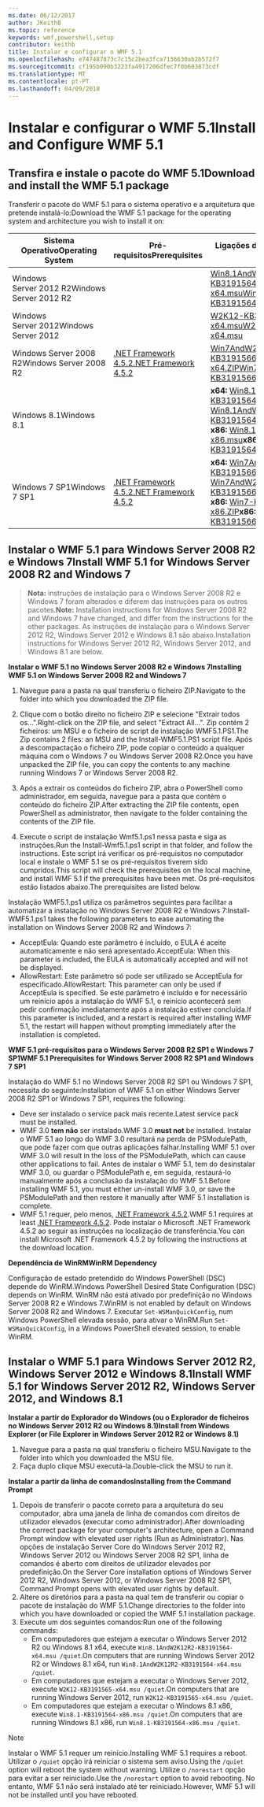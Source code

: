 ```yaml
---
ms.date: 06/12/2017
author: JKeithB
ms.topic: reference
keywords: wmf,powershell,setup
contributor: keithb
title: Instalar e configurar o WMF 5.1
ms.openlocfilehash: e747487873c7c15c2bea3fca7136630ab2b572f7
ms.sourcegitcommit: cf195b090b3223fa4917206dfec7f0b603873cdf
ms.translationtype: MT
ms.contentlocale: pt-PT
ms.lasthandoff: 04/09/2018
---
```

# <a name="install-and-configure-wmf-51"></a><span data-ttu-id="741ac-103">Instalar e configurar o WMF 5.1</span><span class="sxs-lookup"><span data-stu-id="741ac-103">Install and Configure WMF 5.1</span></span> #


## <a name="download-and-install-the-wmf-51-package"></a><span data-ttu-id="741ac-104">Transfira e instale o pacote do WMF 5.1</span><span class="sxs-lookup"><span data-stu-id="741ac-104">Download and install the WMF 5.1 package</span></span>

<span data-ttu-id="741ac-105">Transferir o pacote do WMF 5.1 para o sistema operativo e a arquitetura que pretende instalá-lo:</span><span class="sxs-lookup"><span data-stu-id="741ac-105">Download the WMF 5.1 package for the operating system and architecture you wish to install it on:</span></span>

| <span data-ttu-id="741ac-106">Sistema Operativo</span><span class="sxs-lookup"><span data-stu-id="741ac-106">Operating System</span></span>       | <span data-ttu-id="741ac-107">Pré-requisitos</span><span class="sxs-lookup"><span data-stu-id="741ac-107">Prerequisites</span></span>           | <span data-ttu-id="741ac-108">Ligações de pacote</span><span class="sxs-lookup"><span data-stu-id="741ac-108">Package Links</span></span>                          |
|------------------------|-------------------------|----------------------------------------|
| <span data-ttu-id="741ac-109">Windows Server 2012 R2</span><span class="sxs-lookup"><span data-stu-id="741ac-109">Windows Server 2012 R2</span></span> |                         | <span data-ttu-id="741ac-110">[Win8.1AndW2K12R2-KB3191564-x64.msu][]</span><span class="sxs-lookup"><span data-stu-id="741ac-110">[Win8.1AndW2K12R2-KB3191564-x64.msu][]</span></span> |
| <span data-ttu-id="741ac-111">Windows Server 2012</span><span class="sxs-lookup"><span data-stu-id="741ac-111">Windows Server 2012</span></span>    |                         | <span data-ttu-id="741ac-112">[W2K12-KB3191565-x64.msu][]</span><span class="sxs-lookup"><span data-stu-id="741ac-112">[W2K12-KB3191565-x64.msu][]</span></span>            |
| <span data-ttu-id="741ac-113">Windows Server 2008 R2</span><span class="sxs-lookup"><span data-stu-id="741ac-113">Windows Server 2008 R2</span></span> | <span data-ttu-id="741ac-114">[.NET Framework 4.5.2][]</span><span class="sxs-lookup"><span data-stu-id="741ac-114">[.NET Framework 4.5.2][]</span></span>| <span data-ttu-id="741ac-115">[Win7AndW2K8R2-KB3191566-x64.ZIP][]</span><span class="sxs-lookup"><span data-stu-id="741ac-115">[Win7AndW2K8R2-KB3191566-x64.ZIP][]</span></span>    |
| <span data-ttu-id="741ac-116">Windows 8.1</span><span class="sxs-lookup"><span data-stu-id="741ac-116">Windows 8.1</span></span>            |                         | <span data-ttu-id="741ac-117">**x64:** [Win8.1AndW2K12R2-KB3191564-x64.msu][]</span><span class="sxs-lookup"><span data-stu-id="741ac-117">**x64:** [Win8.1AndW2K12R2-KB3191564-x64.msu][]</span></span></br><span data-ttu-id="741ac-118">**x86:** [Win8.1-KB3191564-x86.msu][]</span><span class="sxs-lookup"><span data-stu-id="741ac-118">**x86:** [Win8.1-KB3191564-x86.msu][]</span></span> |
| <span data-ttu-id="741ac-119">Windows 7 SP1</span><span class="sxs-lookup"><span data-stu-id="741ac-119">Windows 7 SP1</span></span>          | <span data-ttu-id="741ac-120">[.NET Framework 4.5.2][]</span><span class="sxs-lookup"><span data-stu-id="741ac-120">[.NET Framework 4.5.2][]</span></span>| <span data-ttu-id="741ac-121">**x64:** [Win7AndW2K8R2-KB3191566-x64.ZIP][]</span><span class="sxs-lookup"><span data-stu-id="741ac-121">**x64:** [Win7AndW2K8R2-KB3191566-x64.ZIP][]</span></span></br><span data-ttu-id="741ac-122">**x86:** [Win7-KB3191566-x86.ZIP][]</span><span class="sxs-lookup"><span data-stu-id="741ac-122">**x86:** [Win7-KB3191566-x86.ZIP][]</span></span> |

[.NET Framework 4.5.2]: https://www.microsoft.com/download/details.aspx?id=42642
[W2K12-KB3191565-x64.msu]: https://go.microsoft.com/fwlink/?linkid=839513
[Win7-KB3191566-x86.ZIP]: https://go.microsoft.com/fwlink/?linkid=839522
[Win7AndW2K8R2-KB3191566-x64.ZIP]: https://go.microsoft.com/fwlink/?linkid=839523
[Win8.1-KB3191564-x86.msu]: https://go.microsoft.com/fwlink/?linkid=839521
[Win8.1AndW2K12R2-KB3191564-x64.msu]: https://go.microsoft.com/fwlink/?linkid=839516

## <a name="install-wmf-51-for-windows-server-2008-r2-and-windows-7"></a><span data-ttu-id="741ac-129">Instalar o WMF 5.1 para Windows Server 2008 R2 e Windows 7</span><span class="sxs-lookup"><span data-stu-id="741ac-129">Install WMF 5.1 for Windows Server 2008 R2 and Windows 7</span></span>

> <span data-ttu-id="741ac-130">**Nota:** instruções de instalação para o Windows Server 2008 R2 e Windows 7 foram alterados e diferem das instruções para os outros pacotes.</span><span class="sxs-lookup"><span data-stu-id="741ac-130">**Note:** Installation instructions for Windows Server 2008 R2 and Windows 7 have changed, and differ from the instructions for the other packages.</span></span> <span data-ttu-id="741ac-131">As instruções de instalação para o Windows Server 2012 R2, Windows Server 2012 e Windows 8.1 são abaixo.</span><span class="sxs-lookup"><span data-stu-id="741ac-131">Installation instructions for Windows Server 2012 R2, Windows Server 2012, and Windows 8.1 are below.</span></span>

<span data-ttu-id="741ac-132">**Instalar o WMF 5.1 no Windows Server 2008 R2 e Windows 7**</span><span class="sxs-lookup"><span data-stu-id="741ac-132">**Installing WMF 5.1 on Windows Server 2008 R2 and Windows 7**</span></span>

1. <span data-ttu-id="741ac-133">Navegue para a pasta na qual transferiu o ficheiro ZIP.</span><span class="sxs-lookup"><span data-stu-id="741ac-133">Navigate to the folder into which you downloaded the ZIP file.</span></span>

2. <span data-ttu-id="741ac-134">Clique com o botão direito no ficheiro ZIP e selecione "Extrair todos os...".</span><span class="sxs-lookup"><span data-stu-id="741ac-134">Right-click on the ZIP file, and select "Extract All...".</span></span> <span data-ttu-id="741ac-135">Zip contém 2 ficheiros: um MSU e o ficheiro de script de instalação WMF5.1.PS1.</span><span class="sxs-lookup"><span data-stu-id="741ac-135">The Zip contains 2 files: an MSU and the Install-WMF5.1.PS1 script file.</span></span>
<span data-ttu-id="741ac-136">Após a descompactação o ficheiro ZIP, pode copiar o conteúdo a qualquer máquina com o Windows 7 ou Windows Server 2008 R2.</span><span class="sxs-lookup"><span data-stu-id="741ac-136">Once you have unpacked the ZIP file, you can copy the contents to any machine running Windows 7 or Windows Server 2008 R2.</span></span>

3. <span data-ttu-id="741ac-137">Após a extrair os conteúdos do ficheiro ZIP, abra o PowerShell como administrador, em seguida, navegue para a pasta que contém o conteúdo do ficheiro ZIP.</span><span class="sxs-lookup"><span data-stu-id="741ac-137">After extracting the ZIP file contents, open PowerShell as administrator, then navigate to the folder containing the contents of the ZIP file.</span></span>

4. <span data-ttu-id="741ac-138">Execute o script de instalação Wmf5.1.ps1 nessa pasta e siga as instruções.</span><span class="sxs-lookup"><span data-stu-id="741ac-138">Run the Install-Wmf5.1.ps1 script in that folder, and follow the instructions.</span></span> <span data-ttu-id="741ac-139">Este script irá verificar os pré-requisitos no computador local e instale o WMF 5.1 se os pré-requisitos tiverem sido cumpridos.</span><span class="sxs-lookup"><span data-stu-id="741ac-139">This script will check the prerequisites on the local machine, and install WMF 5.1 if the prerequisites have been met.</span></span> <span data-ttu-id="741ac-140">Os pré-requisitos estão listados abaixo.</span><span class="sxs-lookup"><span data-stu-id="741ac-140">The prerequisites are listed below.</span></span>

<span data-ttu-id="741ac-141">Instalação WMF5.1.ps1 utiliza os parâmetros seguintes para facilitar a automatizar a instalação no Windows Server 2008 R2 e Windows 7:</span><span class="sxs-lookup"><span data-stu-id="741ac-141">Install-WMF5.1.ps1 takes the following parameters to ease automating the installation on Windows Server 2008 R2 and Windows 7:</span></span>

- <span data-ttu-id="741ac-142">AcceptEula: Quando este parâmetro é incluído, o EULA é aceite automaticamente e não será apresentado.</span><span class="sxs-lookup"><span data-stu-id="741ac-142">AcceptEula: When this parameter is included, the EULA is automatically accepted and will not be displayed.</span></span>
- <span data-ttu-id="741ac-143">AllowRestart: Este parâmetro só pode ser utilizado se AcceptEula for especificado.</span><span class="sxs-lookup"><span data-stu-id="741ac-143">AllowRestart: This parameter can only be used if AcceptEula is specified.</span></span> <span data-ttu-id="741ac-144">Se este parâmetro é incluído e for necessário um reinício após a instalação do WMF 5.1, o reinício acontecerá sem pedir confirmação imediatamente após a instalação estiver concluída.</span><span class="sxs-lookup"><span data-stu-id="741ac-144">If this parameter is included, and a restart is required after installing WMF 5.1, the restart will happen without prompting immediately after the installation is completed.</span></span>

<span data-ttu-id="741ac-145">**WMF 5.1 pré-requisitos para o Windows Server 2008 R2 SP1 e Windows 7 SP1**</span><span class="sxs-lookup"><span data-stu-id="741ac-145">**WMF 5.1 Prerequisites for Windows Server 2008 R2 SP1 and Windows 7 SP1**</span></span>

<span data-ttu-id="741ac-146">Instalação do WMF 5.1 no Windows Server 2008 R2 SP1 ou Windows 7 SP1, necessita do seguinte:</span><span class="sxs-lookup"><span data-stu-id="741ac-146">Installation of WMF 5.1 on either Windows Server 2008 R2 SP1 or Windows 7 SP1, requires the following:</span></span>
- <span data-ttu-id="741ac-147">Deve ser instalado o service pack mais recente.</span><span class="sxs-lookup"><span data-stu-id="741ac-147">Latest service pack must be installed.</span></span>
- <span data-ttu-id="741ac-148">WMF 3.0 **tem não** ser instalado.</span><span class="sxs-lookup"><span data-stu-id="741ac-148">WMF 3.0 **must not** be installed.</span></span> <span data-ttu-id="741ac-149">Instalar o WMF 5.1 ao longo do WMF 3.0 resultará na perda de PSModulePath, que pode fazer com que outras aplicações falhar.</span><span class="sxs-lookup"><span data-stu-id="741ac-149">Installing WMF 5.1 over WMF 3.0 will result in the loss of the PSModulePath, which can cause other applications to fail.</span></span> <span data-ttu-id="741ac-150">Antes de instalar o WMF 5.1, tem do desinstalar WMF 3.0, ou guardar o PSModulePath e, em seguida, restaurá-lo manualmente após a conclusão da instalação do WMF 5.1.</span><span class="sxs-lookup"><span data-stu-id="741ac-150">Before installing WMF 5.1, you must either un-install WMF 3.0, or save the PSModulePath and then restore it manually after WMF 5.1 installation is complete.</span></span>
- <span data-ttu-id="741ac-151">WMF 5.1 requer, pelo menos, [.NET Framework 4.5.2](https://www.microsoft.com/en-ca/download/details.aspx?id=42642).</span><span class="sxs-lookup"><span data-stu-id="741ac-151">WMF 5.1 requires at least [.NET Framework 4.5.2](https://www.microsoft.com/en-ca/download/details.aspx?id=42642).</span></span>
<span data-ttu-id="741ac-152">Pode instalar o Microsoft .NET Framework 4.5.2 ao seguir as instruções na localização de transferência.</span><span class="sxs-lookup"><span data-stu-id="741ac-152">You can install Microsoft .NET Framework 4.5.2 by following the instructions at the download location.</span></span>

<span data-ttu-id="741ac-153">**Dependência de WinRM**</span><span class="sxs-lookup"><span data-stu-id="741ac-153">**WinRM Dependency**</span></span>

<span data-ttu-id="741ac-154">Configuração de estado pretendido do Windows PowerShell (DSC) depende do WinRM.</span><span class="sxs-lookup"><span data-stu-id="741ac-154">Windows PowerShell Desired State Configuration (DSC) depends on WinRM.</span></span>
<span data-ttu-id="741ac-155">WinRM não está ativado por predefinição no Windows Server 2008 R2 e Windows 7.</span><span class="sxs-lookup"><span data-stu-id="741ac-155">WinRM is not enabled by default on Windows Server 2008 R2 and Windows 7.</span></span>
<span data-ttu-id="741ac-156">Executar `Set-WSManQuickConfig`, num Windows PowerShell elevada sessão, para ativar o WinRM.</span><span class="sxs-lookup"><span data-stu-id="741ac-156">Run `Set-WSManQuickConfig`, in a Windows PowerShell elevated session, to enable WinRM.</span></span>


## <a name="install-wmf-51-for-windows-server-2012-r2-windows-server-2012-and-windows-81"></a><span data-ttu-id="741ac-157">Instalar o WMF 5.1 para Windows Server 2012 R2, Windows Server 2012 e Windows 8.1</span><span class="sxs-lookup"><span data-stu-id="741ac-157">Install WMF 5.1 for Windows Server 2012 R2, Windows Server 2012, and Windows 8.1</span></span>
<span data-ttu-id="741ac-158">**Instalar a partir do Explorador do Windows (ou o Explorador de ficheiros no Windows Server 2012 R2 ou Windows 8.1)**</span><span class="sxs-lookup"><span data-stu-id="741ac-158">**Install from Windows Explorer (or File Explorer in Windows Server 2012 R2 or Windows 8.1)**</span></span>

1. <span data-ttu-id="741ac-159">Navegue para a pasta na qual transferiu o ficheiro MSU.</span><span class="sxs-lookup"><span data-stu-id="741ac-159">Navigate to the folder into which you downloaded the MSU file.</span></span>
2. <span data-ttu-id="741ac-160">Faça duplo clique MSU executá-la.</span><span class="sxs-lookup"><span data-stu-id="741ac-160">Double-click the MSU to run it.</span></span>

<span data-ttu-id="741ac-161">**Instalar a partir da linha de comandos**</span><span class="sxs-lookup"><span data-stu-id="741ac-161">**Installing from the Command Prompt**</span></span>

1. <span data-ttu-id="741ac-162">Depois de transferir o pacote correto para a arquitetura do seu computador, abra uma janela de linha de comandos com direitos de utilizador elevados (executar como administrador).</span><span class="sxs-lookup"><span data-stu-id="741ac-162">After downloading the correct package for your computer's architecture, open a Command Prompt window with elevated user rights (Run as Administrator).</span></span> <span data-ttu-id="741ac-163">Nas opções de instalação Server Core do Windows Server 2012 R2, Windows Server 2012 ou Windows Server 2008 R2 SP1, linha de comandos é aberto com direitos de utilizador elevados por predefinição.</span><span class="sxs-lookup"><span data-stu-id="741ac-163">On the Server Core installation options of Windows Server 2012 R2, Windows Server 2012, or Windows Server 2008 R2 SP1, Command Prompt opens with elevated user rights by default.</span></span>
2. <span data-ttu-id="741ac-164">Altere os diretórios para a pasta na qual tem de transferir ou copiar o pacote de instalação do WMF 5.1.</span><span class="sxs-lookup"><span data-stu-id="741ac-164">Change directories to the folder into which you have downloaded or copied the WMF 5.1 installation package.</span></span>
3. <span data-ttu-id="741ac-165">Execute um dos seguintes comandos:</span><span class="sxs-lookup"><span data-stu-id="741ac-165">Run one of the following commands:</span></span>
   - <span data-ttu-id="741ac-166">Em computadores que estejam a executar o Windows Server 2012 R2 ou Windows 8.1 x64, execute `Win8.1AndW2K12R2-KB3191564-x64.msu /quiet`.</span><span class="sxs-lookup"><span data-stu-id="741ac-166">On computers that are running Windows Server 2012 R2 or Windows 8.1 x64, run `Win8.1AndW2K12R2-KB3191564-x64.msu /quiet`.</span></span>
   - <span data-ttu-id="741ac-167">Em computadores que estejam a executar o Windows Server 2012, execute `W2K12-KB3191565-x64.msu /quiet`.</span><span class="sxs-lookup"><span data-stu-id="741ac-167">On computers that are running Windows Server 2012, run `W2K12-KB3191565-x64.msu /quiet`.</span></span>
   - <span data-ttu-id="741ac-168">Em computadores que estejam a executar o Windows 8.1 x86, execute `Win8.1-KB3191564-x86.msu /quiet`.</span><span class="sxs-lookup"><span data-stu-id="741ac-168">On computers that are running Windows 8.1 x86, run `Win8.1-KB3191564-x86.msu /quiet`.</span></span>

> [!NOTE]
> <span data-ttu-id="741ac-169">Instalar o WMF 5.1 requer um reinício.</span><span class="sxs-lookup"><span data-stu-id="741ac-169">Installing WMF 5.1 requires a reboot.</span></span> <span data-ttu-id="741ac-170">Utilizar o `/quiet` opção irá reiniciar o sistema sem aviso.</span><span class="sxs-lookup"><span data-stu-id="741ac-170">Using the `/quiet` option will reboot the system without warning.</span></span>
> <span data-ttu-id="741ac-171">Utilize o `/norestart` opção para evitar a ser reiniciado.</span><span class="sxs-lookup"><span data-stu-id="741ac-171">Use the `/norestart` option to avoid rebooting.</span></span> <span data-ttu-id="741ac-172">No entanto, WMF 5.1 não será instalado até ter reiniciado.</span><span class="sxs-lookup"><span data-stu-id="741ac-172">However, WMF 5.1 will not be installed until you have rebooted.</span></span>